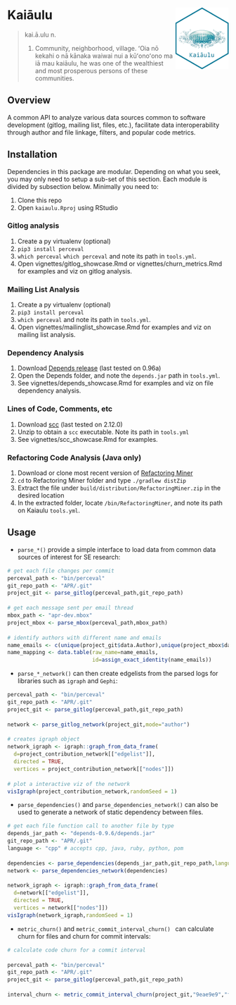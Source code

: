 # Kaiāulu <a href="https://github.com/sailuh/kaiaulu"><img src="man/figures/logo.png" align="right" height="140" /></a>

> kai.ā.ulu
> n.
> 1. Community, neighborhood, village. ʻOia nō kekahi o nā kānaka waiwai nui a kūʻonoʻono ma iā mau kaiāulu, he was one of the wealthiest and most prosperous persons of these communities.

## Overview

A common API to analyze various data sources common to software development (gitlog, mailing list, files, etc.), facilitate data interoperability through author and file linkage, filters, and popular code metrics. 

## Installation 

Dependencies in this package are modular. Depending on what you seek, you may only need to setup a sub-set of this section. Each module is divided by subsection below. Minimally you need to:

 1. Clone this repo 
 2. Open `kaiaulu.Rproj` using RStudio
 
### Gitlog analysis 

 1. Create a py virtualenv (optional)
 2. `pip3 install perceval`
 3. `which perceval` `which perceval` and note its path in `tools.yml`.
 4. Open vignettes/gitlog_showcase.Rmd or vignettes/churn_metrics.Rmd for examples and viz on gitlog analysis. 
 
### Mailing List Analysis

 1. Create a py virtualenv (optional)
 2. `pip3 install perceval`
 3. `which perceval` and note its path in `tools.yml`.
 4. Open vignettes/mailinglist_showcase.Rmd for examples and viz on mailing list analysis. 
 
### Dependency Analysis 

 1. Download [Depends release](https://github.com/multilang-depends/depends/releases/) (last tested on 0.96a)
 2. Open the Depends folder, and note the `depends.jar` path in `tools.yml`. 
 3. See vignettes/depends_showcase.Rmd for examples and viz on file dependency analysis.  
 
### Lines of Code, Comments, etc

 1. Download [scc](https://github.com/boyter/scc/releases) (last tested on 2.12.0)
 2. Unzip to obtain a `scc` executable. Note its path in `tools.yml`
 3. See vignettes/scc_showcase.Rmd for examples.
 
### Refactoring Code Analysis (Java only)
 1. Download or clone most recent version of [Refactoring Miner](https://github.com/tsantalis/RefactoringMiner#running-refactoringminer-from-the-command-line)
 2. `cd` to Refactoring Miner folder and type `./gradlew distZip`
 3. Extract the file under `build/distribution/RefactoringMiner.zip` in the desired location
 4. In the extracted folder, locate `/bin/RefactoringMiner`, and note its path on Kaiaulu `tools.yml`.

## Usage 

 * `parse_*()` provide a simple interface to load data from common data sources of interest for SE research:

```r
# get each file changes per commit
perceval_path <- "bin/perceval"
git_repo_path <- "APR/.git"
project_git <- parse_gitlog(perceval_path,git_repo_path)

# get each message sent per email thread
mbox_path <- "apr-dev.mbox"
project_mbox <- parse_mbox(perceval_path,mbox_path)

# identify authors with different name and emails
name_emails <- c(unique(project_git$data.Author),unique(project_mbox$data.From))
name_mapping <- data.table(raw_name=name_emails,
                           id=assign_exact_identity(name_emails))
```

 * `parse_*_network()` can then create edgelists from the parsed logs for libraries such as `igraph` and `Gephi`:

```r
perceval_path <- "bin/perceval"
git_repo_path <- "APR/.git"
project_git <- parse_gitlog(perceval_path,git_repo_path)

network <- parse_gitlog_network(project_git,mode="author")

# creates igraph object
network_igraph <- igraph::graph_from_data_frame(
  d=project_contribution_network[["edgelist"]],
  directed = TRUE, 
  vertices = project_contribution_network[["nodes"]])

# plot a interactive viz of the network                      
visIgraph(project_contribution_network,randomSeed = 1)
```

 * `parse_dependencies()` and `parse_dependencies_network()` can also be used to generate a network of static dependency between files. 

```r
# get each file function call to another file by type
depends_jar_path <- "depends-0.9.6/depends.jar"
git_repo_path <- "APR/.git"
language <- "cpp" # accepts cpp, java, ruby, python, pom

dependencies <- parse_dependencies(depends_jar_path,git_repo_path,language=language)   
network <- parse_dependencies_network(dependencies)

network_igraph <- igraph::graph_from_data_frame(
  d=network[["edgelist"]], 
  directed = TRUE, 
  vertices = network[["nodes"]])
visIgraph(network_igraph,randomSeed = 1)
```

 * `metric_churn()` and `metric_commit_interval_churn() ` can calculate churn for files and churn for commit intervals:

```r
# calculate code churn for a commit interval

perceval_path <- "bin/perceval"
git_repo_path <- "APR/.git"
project_git <- parse_gitlog(perceval_path,git_repo_path)

interval_churn <- metric_commit_interval_churn(project_git,"9eae9e9","f1d2d56")
```
